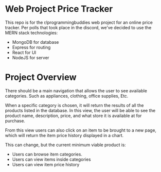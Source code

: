 # Web Project Price Tracker
This repo is for the r/programmingbuddies web project for an online price tracker. Per polls that took place in the discord, we've decided to use the MERN stack technologies:
* MongoDB for database
* Express for routing
* React for UI
* NodeJS for server

# Project Overview
There should be a main navigation that allows the user to see available categories. Such as appliances, clothing, office supplies, Etc.

When a specific category is chosen, it will return the results of all the products listed in the database. In this view, the user will be able to see the product name, description, price, and what store it is available at for purchase.

From this view users can also click on an item to be brought to a new page, which will return the item price history displayed in a chart.

This can change, but the current minimum viable product is:
* Users can browse item categories.
* Users can view items inside categories
* Users can view item price history